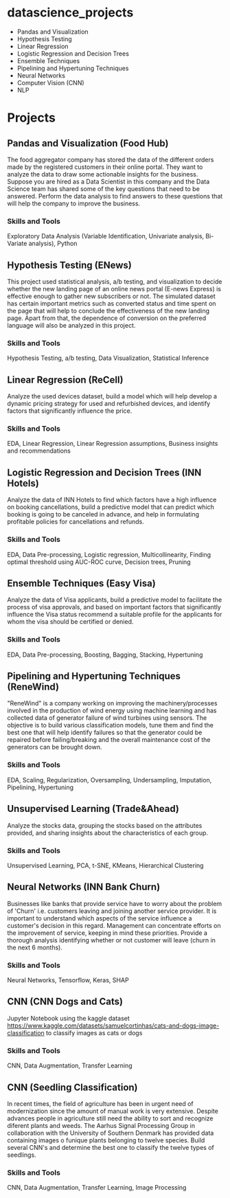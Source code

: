 # datascience_projects
- Pandas and Visualization
- Hypothesis Testing
- Linear Regression
- Logistic Regression and Decision Trees
- Ensemble Techniques
- Pipelining and Hypertuning Techniques
- Neural Networks
- Computer Vision (CNN)
- NLP


# Projects

## Pandas and Visualization (Food Hub)
The food aggregator company has stored the data of the different orders made by the registered customers in their online portal. They want to analyze the data to draw some actionable insights for the business. Suppose you are hired as a Data Scientist in this company and the Data Science team has shared some of the key questions that need to be answered. Perform the data analysis to find answers to these questions that will help the company to improve the business.

### Skills and Tools
Exploratory Data Analysis (Variable Identification, Univariate analysis, Bi-Variate analysis), Python

## Hypothesis Testing (ENews)
This project used statistical analysis, a/b testing, and visualization to decide whether the new landing page of an online news portal (E-news Express) is effective enough to gather new subscribers or not. The simulated dataset has certain important metrics such as converted status and time spent on the page that will help to conclude the effectiveness of the new landing page. Apart from that, the dependence of conversion on the preferred language will also be analyzed in this project.

### Skills and Tools

Hypothesis Testing, a/b testing, Data Visualization, Statistical Inference

## Linear Regression (ReCell)
Analyze the used devices dataset, build a model which will help develop a dynamic pricing strategy for used and refurbished devices, and identify factors that significantly influence the price.

### Skills and Tools

EDA, Linear Regression, Linear Regression assumptions, Business insights and recommendations

## Logistic Regression and Decision Trees (INN Hotels)
Analyze the data of INN Hotels to find which factors have a high influence on booking cancellations, build a predictive model that can predict which booking is going to be canceled in advance, and help in formulating profitable policies for cancellations and refunds.

### Skills and Tools

EDA, Data Pre-processing, Logistic regression, Multicollinearity, Finding optimal threshold using AUC-ROC curve, Decision trees, Pruning

## Ensemble Techniques (Easy Visa)

Analyze the data of Visa applicants, build a predictive model to facilitate the process of visa approvals, and based on important factors that significantly influence the Visa status recommend a suitable profile for the applicants for whom the visa should be certified or denied.
### Skills and Tools

EDA, Data Pre-processing, Boosting, Bagging, Stacking, Hypertuning

## Pipelining and Hypertuning Techniques (ReneWind)

"ReneWind" is a company working on improving the machinery/processes involved in the production of wind energy using machine learning and has collected data of generator failure of wind turbines using sensors. The objective is to build various classification models, tune them and find the best one that will help identify failures so that the generator could be repaired before failing/breaking and the overall maintenance cost of the generators can be brought down.
### Skills and Tools

EDA, Scaling, Regularization, Oversampling, Undersampling, Imputation, Pipelining, Hypertuning

## Unsupervised Learning (Trade&Ahead)
Analyze the stocks data, grouping the stocks based on the attributes provided, and sharing insights about the characteristics of each group.

### Skills and Tools
Unsupervised Learning, PCA, t-SNE, KMeans, Hierarchical Clustering

## Neural Networks (INN Bank Churn)
Businesses like banks that provide service have to worry about the problem of 'Churn' i.e. customers leaving and joining another service provider. It is important to understand which aspects of the service influence a customer's decision in this regard. Management can concentrate efforts on the improvement of service, keeping in mind these priorities. Provide a thorough analysis identifying whether or not customer will leave (churn in the next 6 months).

### Skills and Tools
Neural Networks, Tensorflow, Keras, SHAP

## CNN (CNN Dogs and Cats)
Jupyter Notebook using the kaggle dataset https://www.kaggle.com/datasets/samuelcortinhas/cats-and-dogs-image-classification to classify images as cats or 
dogs

### Skills and Tools
CNN, Data Augmentation, Transfer Learning

## CNN (Seedling Classification)
In recent times, the field of agriculture has been in urgent need of modernization since the amount of manual work is very extensive. Despite advances people in agriculture still need the ability to sort and recognize diferent plants and weeds. The Aarhus Signal Processing Group in collaboration with the University of Southern Denmark has provided data containing images o funique plants belonging to twelve species. Build several CNN's and determine the best one to classify the twelve types of seedlings. 

### Skills and Tools
CNN, Data Augmentation, Transfer Learning, Image Processing
